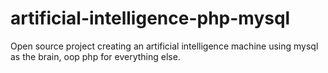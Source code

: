 # artificial-intelligence-php-mysql
Open source project creating an artificial intelligence machine using mysql as the brain, oop php for everything else.
